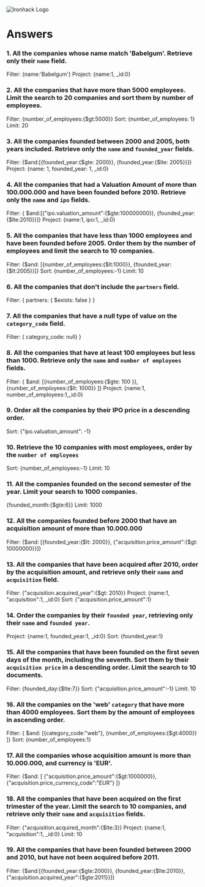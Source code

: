 ![Ironhack Logo](https://i.imgur.com/1QgrNNw.png)

# Answers

### 1. All the companies whose name match 'Babelgum'. Retrieve only their `name` field.
Filter: {name:'Babelgum'}
Project: {name:1, _id:0}

### 2. All the companies that have more than 5000 employees. Limit the search to 20 companies and sort them by **number of employees**.
Filter: {number_of_employees:{$gt:5000}}
Sort: {number_of_employees: 1}
Limit: 20


### 3. All the companies founded between 2000 and 2005, both years included. Retrieve only the `name` and `founded_year` fields.
Filter: {$and:[{founded_year:{$gte: 2000}}, {founded_year:{$lte: 2005}}]}
Project: {name: 1, founded_year: 1, _id:0}


### 4. All the companies that had a Valuation Amount of more than 100.000.000 and have been founded before 2010. Retrieve only the `name` and `ipo` fields.
Filter: { $and:[{"ipo.valuation_amount":{$gte:100000000}}, {founded_year:{$lte:2010}}]}
Project: {name:1, ipo:1, _id:0}

### 5. All the companies that have less than 1000 employees and have been founded before 2005. Order them by the number of employees and limit the search to 10 companies.
Filter: {$and: [{number_of_employees:{$lt:1000}}, {founded_year:{$lt:2005}}]}
Sort: {number_of_employees:-1}
Limit: 10

### 6. All the companies that don't include the `partners` field.
Filter: { partners: { $exists: false } }


### 7. All the companies that have a null type of value on the `category_code` field.
Filter: { category_code: null} }


### 8. All the companies that have at least 100 employees but less than 1000. Retrieve only the `name` and `number of employees` fields.
Filter: { $and: [{number_of_employees:{$gte: 100 }}, {number_of_employees:{$lt: 1000}} ]}
Project: {name:1, number_of_employees:1,_id:0}


### 9. Order all the companies by their IPO price in a descending order.
Sort: {"ipo.valuation_amount": -1}


### 10. Retrieve the 10 companies with most employees, order by the `number of employees`
Sort: {number_of_employees:-1}
Limit: 10

### 11. All the companies founded on the second semester of the year. Limit your search to 1000 companies.
{founded_month:{$gte:6}}
Limit: 1000

### 12. All the companies founded before 2000 that have an acquisition amount of more than 10.000.000
Filter: {$and: [{founded_year:{$lt: 2000}}, {"acquisition.price_amount":{$gt: 10000000}}]}


### 13. All the companies that have been acquired after 2010, order by the acquisition amount, and retrieve only their `name` and `acquisition` field.
Filter: {"acquisition.acquired_year":{$gt: 2010}}
Project: {name:1, "acquisition":1, _id:0}
Sort: {"acquisition.price_amount":1}

### 14. Order the companies by their `founded year`, retrieving only their `name` and `founded year`.
Project: {name:1, founded_year:1, _id:0}
Sort: {founded_year:1}

### 15. All the companies that have been founded on the first seven days of the month, including the seventh. Sort them by their `acquisition price` in a descending order. Limit the search to 10 documents.
Filter: {founded_day:{$lte:7}}
Sort: {"acquisition.price_amount":-1}
Limit: 10

### 16. All the companies on the 'web' `category` that have more than 4000 employees. Sort them by the amount of employees in ascending order.
Filter: { $and: [{category_code:"web"}, {number_of_employees:{$gt:4000}} ]}
Sort: {number_of_employees:1}

### 17. All the companies whose acquisition amount is more than 10.000.000, and currency is 'EUR'.
Filter: {$and: [ {"acquisition.price_amount":{$gt:1000000}}, {"acquisition.price_currency_code":"EUR"} ]}


### 18. All the companies that have been acquired on the first trimester of the year. Limit the search to 10 companies, and retrieve only their `name` and `acquisition` fields.
Filter: {"acquisition.acquired_month":{$lte:3}}
Project: {name:1, "acquisition":1, _id:0}
Limit: 10

### 19. All the companies that have been founded between 2000 and 2010, but have not been acquired before 2011.
Filter: {$and:[{founded_year:{$gte:2000}}, {founded_year:{$lte:2010}}, {"acquisition.acquired_year":{$gte:2011}}]}
